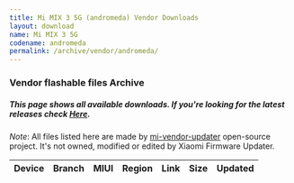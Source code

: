 ```yaml
---
title: Mi MIX 3 5G (andromeda) Vendor Downloads
layout: download
name: Mi MIX 3 5G
codename: andromeda
permalink: /archive/vendor/andromeda/
---
```


### Vendor flashable files Archive
##### This page shows all available downloads. If you're looking for the latest releases check [Here](/vendor/andromeda/).

*Note*: All files listed here are made by [mi-vendor-updater](https://github.com/TryHardDood/mi-vendor-updater) open-source project. It's not owned, modified or edited by Xiaomi Firmware Updater.

<div class="table-responsive-md" id="table-wrapper">
    <table id="vendor" class="display dt-responsive compact table table-striped table-hover table-sm">
        <thead class="thead-dark">
            <tr>
                <th>Device</th>
                <th>Branch</th>
                <th>MIUI</th>
                <th>Region</th>
                <th>Link</th>
                <th>Size</th>
                <th>Updated</th>
            </tr>
        </thead>
        <script>loadVendorDownloads('andromeda', 'full')</script>
    </table>
</div>

